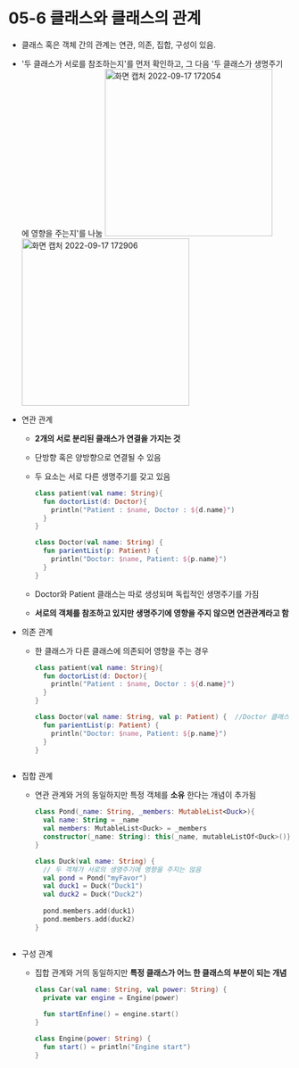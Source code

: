 # 05-6 클래스와 클래스의 관계

- 클래스 혹은 객체 간의 관계는 연관, 의존, 집합, 구성이 있음.
- '두 클래스가 서로를 참조하는지'를 먼저 확인하고, 그 다음 '두 클래스가 생명주기에 영향을 주는지'를 나눔
   <img width="300" alt="화면 캡처 2022-09-17 172054" src="https://user-images.githubusercontent.com/43957736/190847591-99567a13-d4ee-4466-afcc-f704877fb926.png">
    <img width="300" alt="화면 캡처 2022-09-17 172906" src="https://user-images.githubusercontent.com/43957736/190847894-c046e541-cd7e-4371-9260-62a11b8cca24.png">
 
- 연관 관계
  - **2개의 서로 분리된 클래스가 연결을 가지는 것**
  - 단방향 혹은 양방향으로 연결될 수 있음 
  - 두 요소는 서로 다른 생명주기를 갖고 있음
  
    ```kotlin
    class patient(val name: String){
      fun doctorList(d: Doctor){
        println("Patient : $name, Doctor : ${d.name}")
      }
    }
    
    class Doctor(val name: String) {
      fun parientList(p: Patient) {
        println("Doctor: $name, Patient: ${p.name}")
      }
    }
      ```
   - Doctor와 Patient 클래스는 따로 생성되며 독립적인 생명주기를 가짐
   - **서로의 객체를 참조하고 있지만 생명주기에 영향을 주지 않으면 연관관계라고 함**

- 의존 관계
  - 한 클래스가 다른 클래스에 의존되어 영향을 주는 경우
    ```kotlin
    class patient(val name: String){
      fun doctorList(d: Doctor){
        println("Patient : $name, Doctor : ${d.name}")
      }
    }
    
    class Doctor(val name: String, val p: Patient) {  //Doctor 클래스를 생성하려면 Patient 클래스가 필요함 -> 서로 영향을 줌
      fun parientList(p: Patient) {
        println("Doctor: $name, Patient: ${p.name}")
      }
    }
  ```
  
- 집합 관계
  - 연관 관계와 거의 동일하지만 특정 객체를  **소유** 한다는 개념이 추가됨
    ```kotlin
    class Pond(_name: String, _members: MutableList<Duck>){
      val name: String = _name
      val members: MutableList<Duck> = _members
      constructor(_name: String): this(_name, mutableListOf<Duck>()}
    }
    
    class Duck(val name: String) {
      // 두 객체가 서로의 생명주기에 영향을 주지는 않음
      val pond = Pond("myFavor")
      val duck1 = Duck("Duck1")
      val duck2 = Duck("Duck2")
      
      pond.members.add(duck1)
      pond.members.add(duck2)
    }
  ```
  
- 구성 관계
  - 집합 관계와 거의 동일하지만 **특정 클래스가 어느 한 클래스의 부분이 되는 개념**
    ```kotlin
    class Car(val name: String, val power: String) {
      private var engine = Engine(power)
      
      fun startEnfine() = engine.start()
    }
    
    class Engine(power: String) {
      fun start() = println("Engine start")
    }


